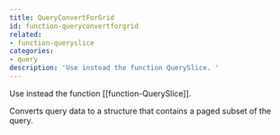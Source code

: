 ```yaml
---
title: QueryConvertForGrid
id: function-queryconvertforgrid
related:
- function-queryslice
categories:
- query
description: 'Use instead the function QuerySlice. '
---
```


Use instead the function [[function-QuerySlice]].

Converts query data to a structure that contains a paged subset of the query.
